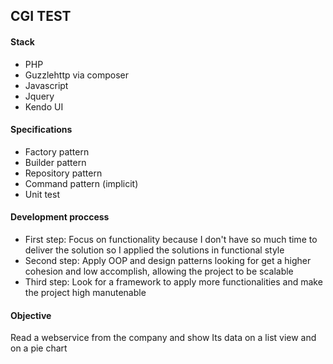 ## CGI TEST

#### Stack

 - PHP
 - Guzzlehttp via composer
 - Javascript
 - Jquery
 - Kendo UI

#### Specifications

 - Factory pattern
 - Builder pattern
 - Repository pattern
 - Command pattern (implicit)
 - Unit test

#### Development proccess
- First step: Focus on functionality because I don't have so much time to deliver the solution so I applied the solutions in functional style
- Second step: Apply OOP and design patterns looking for get a higher cohesion and low accomplish, allowing the project to be scalable
- Third step: Look for a framework to apply more functionalities and make the project high manutenable

#### Objective
Read a webservice from the company and show Its data on a list view and on a pie chart